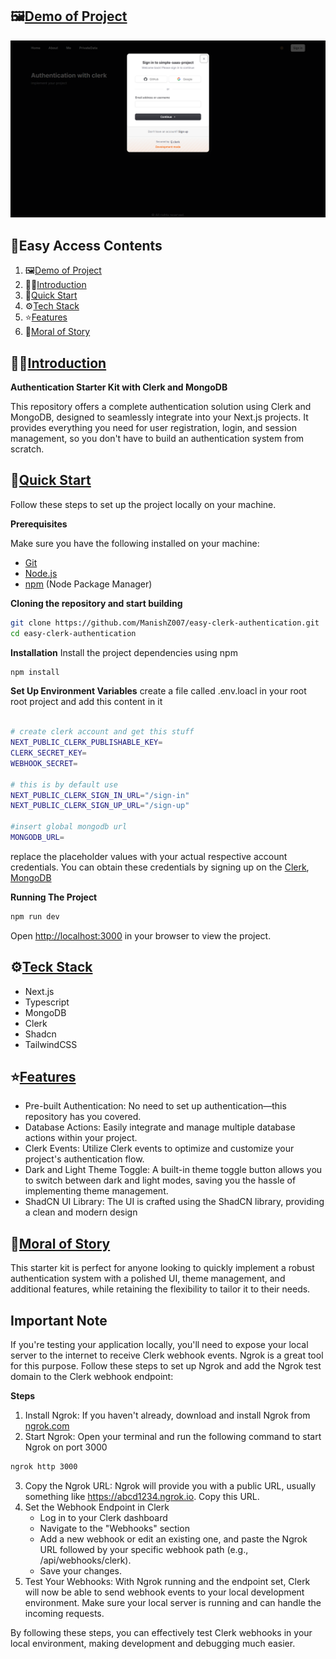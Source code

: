 ## 🖼️<a href="demo-project-img">Demo of Project</a>

![alt text](https://github.com/ManishZ007/easy-clerk-authentication/blob/main/demo.png)

## 🧾Easy Access Contents

1. 🖼️[Demo of Project](#demo-project-img)
2. 🙋‍♂️[Introduction](#introduction)
3. 🤩[Quick Start](#quick-start)
4. ⚙️[Tech Stack](#teck-stack)
5. ⭐[Features](#features)
6. 🎊[Moral of Story](#moral-of-story)


## 🙋‍♂<a href="introduction">Introduction</a>

**Authentication Starter Kit with Clerk and MongoDB**

This repository offers a complete authentication solution using Clerk and MongoDB, designed to seamlessly integrate into your Next.js projects. It provides everything you need for user registration, login, and session management, so you don't have to build an authentication system from scratch.




## 🤩<a href="quick-start">Quick Start</a>

Follow these steps to set up the project locally on your machine.

**Prerequisites**

Make sure you have the following installed on your machine:

- [Git](https://git-scm.com/)
- [Node.js](https://nodejs.org/en)
- [npm](https://www.npmjs.com/) (Node Package Manager)

**Cloning the repository and start building**

```bash
git clone https://github.com/ManishZ007/easy-clerk-authentication.git
cd easy-clerk-authentication
```

**Installation**
Install the project dependencies using npm

```bash
npm install
```

**Set Up Environment Variables**
create a file called .env.loacl in your root root project and add this content in it

```bash

# create clerk account and get this stuff
NEXT_PUBLIC_CLERK_PUBLISHABLE_KEY=
CLERK_SECRET_KEY=
WEBHOOK_SECRET=

# this is by default use
NEXT_PUBLIC_CLERK_SIGN_IN_URL="/sign-in"
NEXT_PUBLIC_CLERK_SIGN_UP_URL="/sign-up"

#insert global mongodb url
MONGODB_URL=

```
replace the placeholder values with your actual respective account credentials. You can obtain these credentials by signing up on the [Clerk](https://clerk.com/), [MongoDB](https://www.mongodb.com/)

**Running The Project**

```bash
npm run dev
```
Open [http://localhost:3000](http://localhost:3000) in your browser to view the project.


## ⚙️<a href="teck-stack">Teck Stack</a>

- Next.js
- Typescript
- MongoDB
- Clerk
- Shadcn
- TailwindCSS


## ⭐<a href="features">Features</a>

- Pre-built Authentication: No need to set up authentication—this repository has you covered.
- Database Actions: Easily integrate and manage multiple database actions within your project.
- Clerk Events: Utilize Clerk events to optimize and customize your project's authentication flow.
- Dark and Light Theme Toggle: A built-in theme toggle button allows you to switch between dark and light modes, saving you the hassle of implementing theme management.
- ShadCN UI Library: The UI is crafted using the ShadCN library, providing a clean and modern design

## 🎊<a href="moral-of-story">Moral of Story</a>

This starter kit is perfect for anyone looking to quickly implement a robust authentication system with a polished UI, theme management, and additional features, while retaining the flexibility to tailor it to their needs.

## Important Note

If you're testing your application locally, you'll need to expose your local server to the internet to receive Clerk webhook events. Ngrok is a great tool for this purpose. Follow these steps to set up Ngrok and add the Ngrok test domain to the Clerk webhook endpoint:

**Steps**
1. Install Ngrok: If you haven't already, download and install Ngrok from [ngrok.com](https://ngrok.com/)
2. Start Ngrok: Open your terminal and run the following command to start Ngrok on port 3000
```bash
ngrok http 3000
```
3. Copy the Ngrok URL: Ngrok will provide you with a public URL, usually something like https://abcd1234.ngrok.io. Copy this URL.
4. Set the Webhook Endpoint in Clerk
   - Log in to your Clerk dashboard
   - Navigate to the "Webhooks" section
   - Add a new webhook or edit an existing one, and paste the Ngrok URL followed by your specific webhook path (e.g., /api/webhooks/clerk).
   - Save your changes.
5. Test Your Webhooks: With Ngrok running and the endpoint set, Clerk will now be able to send webhook events to your local development environment. Make sure your local server is running and can handle the incoming requests.

By following these steps, you can effectively test Clerk webhooks in your local environment, making development and debugging much easier.








